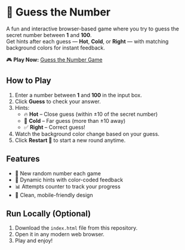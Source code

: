 # 🎯 Guess the Number

A fun and interactive browser-based game where you try to guess the secret number between **1** and **100**.  
Get hints after each guess — **Hot**, **Cold**, or **Right** — with matching background colors for instant feedback.

🎮 **Play Now:** [Guess the Number Game](https://tejsai973973.github.io/GUESS_NUMBER/)

## How to Play
1. Enter a number between **1** and **100** in the input box.
2. Click **Guess** to check your answer.
3. Hints:
   - 🔥 **Hot** – Close guess (within ±10 of the secret number)
   - 🥶 **Cold** – Far guess (more than ±10 away)
   - ✅ **Right** – Correct guess!
4. Watch the background color change based on your guess.
5. Click **Restart 🔁** to start a new round anytime.

## Features
- 🎲 New random number each game
- 🎨 Dynamic hints with color-coded feedback
- 📊 Attempts counter to track your progress
- 📱 Clean, mobile-friendly design

## Run Locally (Optional)
1. Download the `index.html` file from this repository.
2. Open it in any modern web browser.
3. Play and enjoy!

